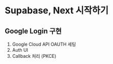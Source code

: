 # Supabase, Next 시작하기

## Google Login 구현 
1. Google Cloud API OAUTH 세팅
2. Auth UI
3. Callback 처리 (PKCE)